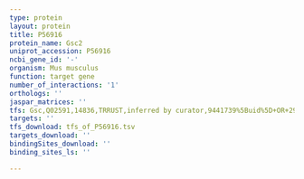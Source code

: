 ```yaml
---
type: protein
layout: protein
title: P56916
protein_name: Gsc2
uniprot_accession: P56916
ncbi_gene_id: '-'
organism: Mus musculus
function: target gene
number_of_interactions: '1'
orthologs: ''
jaspar_matrices: ''
tfs: Gsc,Q02591,14836,TRRUST,inferred by curator,9441739%5Buid%5D+OR+29087512%5Buid%5D,Yes
targets: ''
tfs_download: tfs_of_P56916.tsv
targets_download: ''
bindingSites_download: ''
binding_sites_ls: ''

---
```

